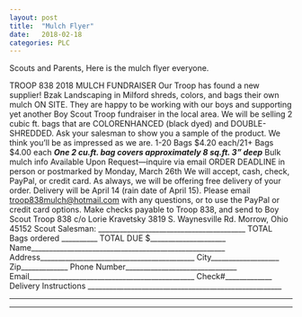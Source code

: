 ```yaml
---
layout: post
title:  "Mulch Flyer"
date:   2018-02-18
categories: PLC
---
```

Scouts and Parents,
Here is the mulch flyer everyone.


TROOP 838 2018 MULCH FUNDRAISER
Our Troop has found a new supplier! Bzak Landscaping in Milford shreds, colors, and bags their own mulch ON SITE. They are happy to be working with our boys and supporting yet another Boy Scout Troop fundraiser in the local area.
We will be selling 2 cubic ft. bags that are COLORENHANCED (black dyed) and DOUBLE-SHREDDED. Ask your salesman to show you a sample of the product. We think you’ll be as impressed as we are.
1-20 Bags $4.20 each/21+ Bags $4.00 each
***One 2 cu.ft. bag covers approximately 8 sq.ft. 3” deep***
Bulk mulch info Available Upon Request—inquire via email
ORDER DEADLINE in person or postmarked by Monday, March 26th
We will accept, cash, check, PayPal, or credit card. As always, we will be offering free delivery of your order. Delivery will be April 14 (rain date of April 15). Please email troop838mulch@hotmail.com with any questions, or to use the PayPal or credit card options. Make checks payable to Troop 838, and send to Boy Scout Troop 838 c/o Lorie Kravetsky 3819 S. Waynesville Rd. Morrow, Ohio 45152
Scout Salesman: _________________________________________
TOTAL Bags ordered __________ TOTAL DUE $_____________________
Name______________________________________________________
Address___________________________________________ City___________________ Zip_____________ Phone Number_______________________________
Email______________________________________________ Check#_____________
Delivery Instructions ______________________________________________________
________________________________________________________________________
________________________________________________________________________
